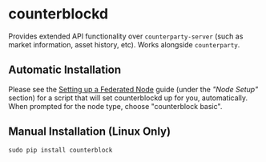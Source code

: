 counterblockd
==============

Provides extended API functionality over `counterparty-server` (such as market information, asset history, etc).
Works alongside `counterparty`.

Automatic Installation
------------------------

Please see the [Setting up a Federated Node](http://counterparty.io/docs/federated-node/) guide
(under the *"Node Setup"* section) for a script that will set counterblockd up for you, automatically. When prompted
for the node type, choose "counterblock basic".

Manual Installation (Linux Only)
---------------------------------

`sudo pip install counterblock`